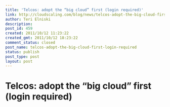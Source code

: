 ```yaml
---
title: 'Telcos: adopt the “big cloud” first (login required)'
link: http://cloudscaling.com/blog/news/telcos-adopt-the-big-cloud-first-login-required/
author: Teri Elniski
description: 
post_id: 459
created: 2011/10/12 11:23:22
created_gmt: 2011/10/12 18:23:22
comment_status: closed
post_name: telcos-adopt-the-big-cloud-first-login-required
status: publish
post_type: post
layout: post
---
```


# Telcos: adopt the “big cloud” first (login required)

